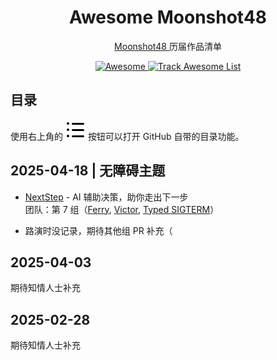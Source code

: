 <h1 align="center">Awesome Moonshot48</h1>

<p align="center">
<a href="https://www.msadream.cn">
Moonshot48
</a>
历届作品清单
</p>

<p align="center">
<a href="https://github.com/sindresorhus/awesome">
<img src="https://cdn.jsdelivr.net/gh/sindresorhus/awesome/media/badge.svg" alt="Awesome">
</a>
<a href="https://www.trackawesomelist.com/msadream/awesome">
<img src="https://www.trackawesomelist.com/badge.svg" alt="Track Awesome List">
</a>
</p>

## 目录

使用右上角的 <kbd><img src="./assets/toc.svg"></kbd> 按钮可以打开 GitHub 自带的目录功能。

<!-- md-parser-start -->

## 2025-04-18 | 无障碍主题

- [NextStep](https://github.com/next-step-project) - AI 辅助决策，助你走出下一步 \
    团队：第 7 组（[Ferry](https://github.com/Ferryplay), [Victor](https://github.com/vchunstoppable), [Typed SIGTERM](https://github.com/typed-sigterm)）

- 路演时没记录，期待其他组 PR 补充（

## 2025-04-03

期待知情人士补充

## 2025-02-28

期待知情人士补充

<!-- md-parser-end -->
